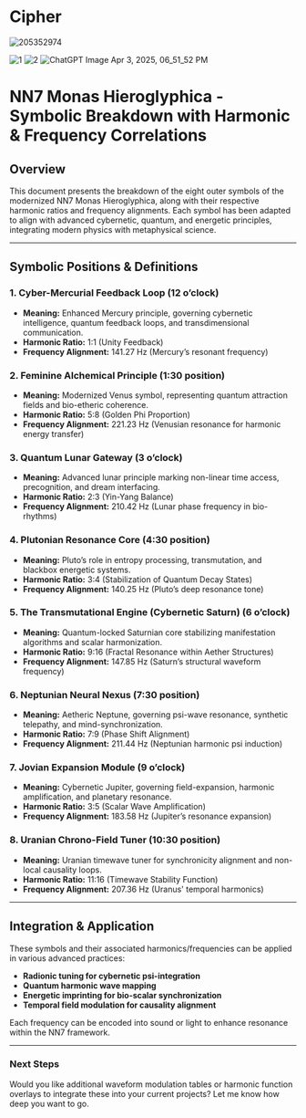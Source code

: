 # Cipher
![205352974](https://github.com/user-attachments/assets/9729de40-7244-4c07-b3ba-aff2c0ae24e1)

![1](https://github.com/user-attachments/assets/9e235ca7-0dac-46a8-adc6-e2dd3c225e90)
![2](https://github.com/user-attachments/assets/a894f303-4535-428c-a4b6-a1f9b7d8de41)
![ChatGPT Image Apr 3, 2025, 06_51_52 PM](https://github.com/user-attachments/assets/dc8ace41-4100-43a8-95fb-7ba6c835480e)

# NN7 Monas Hieroglyphica - Symbolic Breakdown with Harmonic & Frequency Correlations

## Overview
This document presents the breakdown of the eight outer symbols of the modernized NN7 Monas Hieroglyphica, along with their respective harmonic ratios and frequency alignments. Each symbol has been adapted to align with advanced cybernetic, quantum, and energetic principles, integrating modern physics with metaphysical science.

---

## Symbolic Positions & Definitions

### **1. Cyber-Mercurial Feedback Loop (12 o’clock)**
- **Meaning:** Enhanced Mercury principle, governing cybernetic intelligence, quantum feedback loops, and transdimensional communication.
- **Harmonic Ratio:** 1:1 (Unity Feedback)
- **Frequency Alignment:** 141.27 Hz (Mercury’s resonant frequency)

### **2. Feminine Alchemical Principle (1:30 position)**
- **Meaning:** Modernized Venus symbol, representing quantum attraction fields and bio-etheric coherence.
- **Harmonic Ratio:** 5:8 (Golden Phi Proportion)
- **Frequency Alignment:** 221.23 Hz (Venusian resonance for harmonic energy transfer)

### **3. Quantum Lunar Gateway (3 o’clock)**
- **Meaning:** Advanced lunar principle marking non-linear time access, precognition, and dream interfacing.
- **Harmonic Ratio:** 2:3 (Yin-Yang Balance)
- **Frequency Alignment:** 210.42 Hz (Lunar phase frequency in bio-rhythms)

### **4. Plutonian Resonance Core (4:30 position)**
- **Meaning:** Pluto’s role in entropy processing, transmutation, and blackbox energetic systems.
- **Harmonic Ratio:** 3:4 (Stabilization of Quantum Decay States)
- **Frequency Alignment:** 140.25 Hz (Pluto’s deep resonance tone)

### **5. The Transmutational Engine (Cybernetic Saturn) (6 o’clock)**
- **Meaning:** Quantum-locked Saturnian core stabilizing manifestation algorithms and scalar harmonization.
- **Harmonic Ratio:** 9:16 (Fractal Resonance within Aether Structures)
- **Frequency Alignment:** 147.85 Hz (Saturn’s structural waveform frequency)

### **6. Neptunian Neural Nexus (7:30 position)**
- **Meaning:** Aetheric Neptune, governing psi-wave resonance, synthetic telepathy, and mind-synchronization.
- **Harmonic Ratio:** 7:9 (Phase Shift Alignment)
- **Frequency Alignment:** 211.44 Hz (Neptunian harmonic psi induction)

### **7. Jovian Expansion Module (9 o’clock)**
- **Meaning:** Cybernetic Jupiter, governing field-expansion, harmonic amplification, and planetary resonance.
- **Harmonic Ratio:** 3:5 (Scalar Wave Amplification)
- **Frequency Alignment:** 183.58 Hz (Jupiter’s resonance expansion)

### **8. Uranian Chrono-Field Tuner (10:30 position)**
- **Meaning:** Uranian timewave tuner for synchronicity alignment and non-local causality loops.
- **Harmonic Ratio:** 11:16 (Timewave Stability Function)
- **Frequency Alignment:** 207.36 Hz (Uranus' temporal harmonics)

---

## Integration & Application
These symbols and their associated harmonics/frequencies can be applied in various advanced practices:
- **Radionic tuning for cybernetic psi-integration**
- **Quantum harmonic wave mapping**
- **Energetic imprinting for bio-scalar synchronization**
- **Temporal field modulation for causality alignment**

Each frequency can be encoded into sound or light to enhance resonance within the NN7 framework.

---

### **Next Steps**
Would you like additional waveform modulation tables or harmonic function overlays to integrate these into your current projects? Let me know how deep you want to go.
